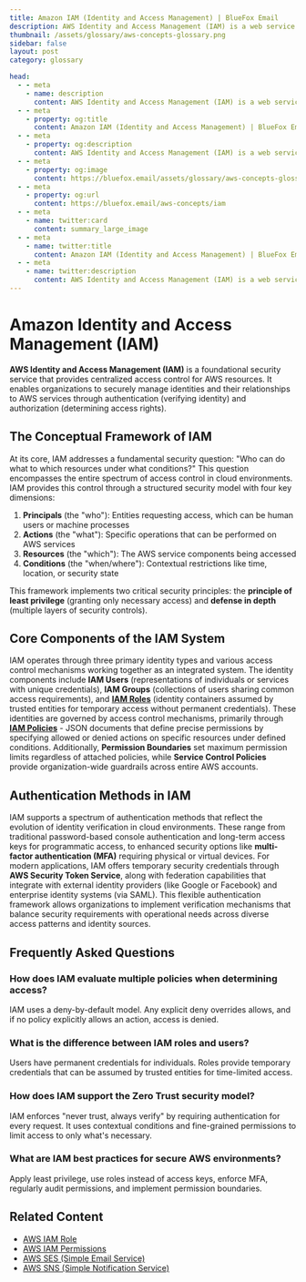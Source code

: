 ```yaml
---
title: Amazon IAM (Identity and Access Management) | BlueFox Email
description: AWS Identity and Access Management (IAM) is a web service that provides centralized control over authentication and authorization for AWS resources.
thumbnail: /assets/glossary/aws-concepts-glossary.png
sidebar: false
layout: post
category: glossary

head:
  - - meta
    - name: description
      content: AWS Identity and Access Management (IAM) is a web service that provides centralized control over authentication and authorization for AWS resources.
  - - meta
    - property: og:title
      content: Amazon IAM (Identity and Access Management) | BlueFox Email
  - - meta
    - property: og:description
      content: AWS Identity and Access Management (IAM) is a web service that provides centralized control over authentication and authorization for AWS resources.
  - - meta
    - property: og:image
      content: https://bluefox.email/assets/glossary/aws-concepts-glossary.png
  - - meta
    - property: og:url
      content: https://bluefox.email/aws-concepts/iam
  - - meta
    - name: twitter:card
      content: summary_large_image
  - - meta
    - name: twitter:title
      content: Amazon IAM (Identity and Access Management) | BlueFox Email
  - - meta
    - name: twitter:description
      content: AWS Identity and Access Management (IAM) is a web service that provides centralized control over authentication and authorization for AWS resources.
---
```

<GlossaryNavigation/>

# Amazon Identity and Access Management (IAM)

**AWS Identity and Access Management (IAM)** is a foundational security service that provides centralized access control for AWS resources. It enables organizations to securely manage identities and their relationships to AWS services through authentication (verifying identity) and authorization (determining access rights).

## The Conceptual Framework of IAM

At its core, IAM addresses a fundamental security question: "Who can do what to which resources under what conditions?" This question encompasses the entire spectrum of access control in cloud environments. IAM provides this control through a structured security model with four key dimensions:

1. **Principals** (the "who"): Entities requesting access, which can be human users or machine processes
2. **Actions** (the "what"): Specific operations that can be performed on AWS services
3. **Resources** (the "which"): The AWS service components being accessed
4. **Conditions** (the "when/where"): Contextual restrictions like time, location, or security state

This framework implements two critical security principles: the **principle of least privilege** (granting only necessary access) and **defense in depth** (multiple layers of security controls).

## Core Components of the IAM System

IAM operates through three primary identity types and various access control mechanisms working together as an integrated system. The identity components include **IAM Users** (representations of individuals or services with unique credentials), **IAM Groups** (collections of users sharing common access requirements), and **[IAM Roles](/aws-concepts/iam-role)** (identity containers assumed by trusted entities for temporary access without permanent credentials). These identities are governed by access control mechanisms, primarily through **[IAM Policies](/aws-concepts/iam-permissions)** - JSON documents that define precise permissions by specifying allowed or denied actions on specific resources under defined conditions. Additionally, **Permission Boundaries** set maximum permission limits regardless of attached policies, while **Service Control Policies** provide organization-wide guardrails across entire AWS accounts.

## Authentication Methods in IAM

IAM supports a spectrum of authentication methods that reflect the evolution of identity verification in cloud environments. These range from traditional password-based console authentication and long-term access keys for programmatic access, to enhanced security options like **multi-factor authentication (MFA)** requiring physical or virtual devices. For modern applications, IAM offers temporary security credentials through **AWS Security Token Service**, along with federation capabilities that integrate with external identity providers (like Google or Facebook) and enterprise identity systems (via SAML). This flexible authentication framework allows organizations to implement verification mechanisms that balance security requirements with operational needs across diverse access patterns and identity sources.

## Frequently Asked Questions

### How does IAM evaluate multiple policies when determining access?
IAM uses a deny-by-default model. Any explicit deny overrides allows, and if no policy explicitly allows an action, access is denied.

### What is the difference between IAM roles and users?
Users have permanent credentials for individuals. Roles provide temporary credentials that can be assumed by trusted entities for time-limited access.

### How does IAM support the Zero Trust security model?
IAM enforces "never trust, always verify" by requiring authentication for every request. It uses contextual conditions and fine-grained permissions to limit access to only what's necessary.

### What are IAM best practices for secure AWS environments?
Apply least privilege, use roles instead of access keys, enforce MFA, regularly audit permissions, and implement permission boundaries.

## Related Content

- [AWS IAM Role](/aws-concepts/iam-role)
- [AWS IAM Permissions](/aws-concepts/iam-permissions)
- [AWS SES (Simple Email Service)](/aws-concepts/ses)
- [AWS SNS (Simple Notification Service)](/aws-concepts/sns)

<GlossaryCTA />
